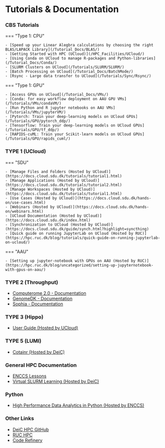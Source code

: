 # Tutorials & Documentation

### CBS Tutorials

=== "Type 1: CPU"

    - [Speed up your Linear Alegbra calculations by choosing the right BLAS/LAPACK Library](/Tutorial_Docs/BLAS/)
    - [Getting Started with HPC (UCloud)](/HPC_Facilities/UCloud/)
    - [Using Conda on UCloud to manage R-packages and Python-libraries](/Tutorial_Docs/Conda/)
    - [SLURM Clusters on UCloud](/Tutorials/SLURM/SLURM/)
    - [Batch Processing on UCloud](/Tutorial_Docs/BatchMode/)
    - [Rsync - Large data transfer to UCloud](/Tutorials/Sync/Rsync/)

=== "Type 1: GPU"

    - [Access GPUs on UCloud](/Tutorial_Docs/VMs/)
    - [Conda: for easy workflow deployment on AAU GPU VMs](/Tutorials/VMs/condaVM/)
    - [Run Python and R jupyter notebooks on AAU VMs](/Tutorials/VMs/jupyterVM/)
    - [Pytorch: Train your deep-learning models on UCloud GPUs](/Tutorials/GPU/pytorch_ddp/)
    - [Tensorflow: Train your deep-learning models on UCloud GPUs](/Tutorials/GPU/tf_ddp/)
    - [RAPIDS-cuML: Train your Scikit-learn models on UCloud GPUs](/Tutorials/GPU/rapids_cuml/)

### TYPE 1 (UCloud) 

=== "SDU"

    - [Manage Files and Folders (Hosted by UCloud)](https://docs.cloud.sdu.dk/tutorials/tutorial1.html)
    - [Manage Applications (Hosted by UCloud)](https://docs.cloud.sdu.dk/tutorials/tutorial2.html)
    - [Manage Workspaces (Hosted by UCloud)](https://docs.cloud.sdu.dk/tutorials/tutorial1.html)
    - [Use Cases (Hosted by UCloud)](https://docs.cloud.sdu.dk/hands-on/use-cases.html)
    - [Webinars (Hosted by UCloud)](https://docs.cloud.sdu.dk/hands-on/webinars.html)
    - [UCloud Documentation (Hosted by UCloud)](https://docs.cloud.sdu.dk/index.html)
    - [Synchronization to UCloud (Hosted by UCloud)](https://docs.cloud.sdu.dk/guide/synch.html?highlight=syncthing)
    - [Quick guide on running JupyterLab on UCloud (Hosted by RUC)](https://hpc.ruc.dk/blog/tutorials/quick-guide-on-running-jupyterlab-on-ucloud/) 

=== "AAU"

    - [Setting up jupyter-notebook with GPUs on AAU (Hosted by RUC)](https://hpc.ruc.dk/blog/uncategorized/setting-up-jupyternotebook-with-gpus-on-aau/)

### TYPE 2 (Throughput)
- [Computerome 2.0 - Documentation](https://www.computerome.dk/wiki/high-performance-computing-hpc)
- [GenomeDK - Documentation](https://genome.au.dk/docs/)
- [Sophia - Documentation](https://dtu-sophia.github.io/docs/)

### TYPE 3 (Hippo)
- [User Guide (Hosted by UCloud)](https://docs.hpc-type3.sdu.dk/index.html)
### TYPE 5 (LUMI)
- [Cotainr (Hosted by DeiC)](https://www.deic.dk/da/news/2023-1-4/cotainr-vaerktoej-skal-goere-LUMI-brug-lettere)

### General HPC Documentation
- [ENCCS Lessons](https://enccs.se/lessons/)
- [Virtual SLURM Learning (Hosted by DeiC)](https://deic.dk/en/news/2022-11-21/virtual-slurm-learning-environment-ready)

### Python
- [High Performance Data Analytics in Python (Hosted by ENCCS)](https://enccs.github.io/hpda-python/) 

### Other Links
- [DeiC HPC GitHub](https://github.com/DeiC-HPC)
- [RUC HPC](https://hpc.ruc.dk/)
- [Code Refinery](https://coderefinery.org/)